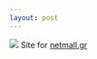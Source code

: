 ```yaml
---
layout: post
---
```

<img src="/images/fulls/04.jpg" class="fit image"> Site for <a href="http://netmall.gr/" target="_blank">netmall.gr</a>
